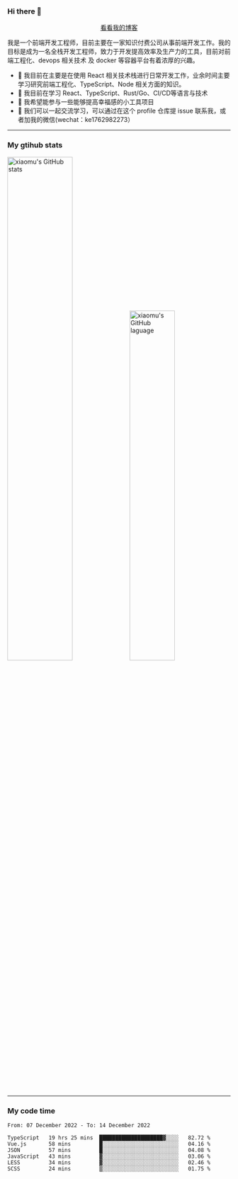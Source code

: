 ### Hi there 👋

<p align="center">
  <a href="https://blog.realjacket.site/">看看我的博客</a>
</p>

我是一个前端开发工程师，目前主要在一家知识付费公司从事前端开发工作。我的目标是成为一名全栈开发工程师，致力于开发提高效率及生产力的工具，目前对前端工程化、devops 相关技术 及 docker 等容器平台有着浓厚的兴趣。

- 🔭 我目前在主要是在使用 React 相关技术栈进行日常开发工作，业余时间主要学习研究前端工程化、TypeScript、Node 相关方面的知识。
- 🌱 我目前在学习 React、TypeScript、Rust/Go、CI/CD等语言与技术
- 👯 我希望能参与一些能够提高幸福感的小工具项目
- 💬 我们可以一起交流学习，可以通过在这个 profile 仓库提 issue 联系我，或者加我的微信(wechat：ke1762982273）

***

### My gtihub stats

<a><img src="https://github-readme-stats.vercel.app/api?username=real-jacket" title="xiaomu's GitHub stats" alt="xiaomu's GitHub stats" style="width:54%;"/></a>
<a><img src="https://github-readme-stats.vercel.app/api/top-langs/?username=real-jacket&layout=compact" title="xiaomu's GitHub laguage" alt="xiaomu's GitHub laguage" style="width:45%;"/><a/>

***

### My code time

<!--START_SECTION:waka-->

```text
From: 07 December 2022 - To: 14 December 2022

TypeScript   19 hrs 25 mins  ████████████████████▓░░░░   82.72 %
Vue.js       58 mins         █░░░░░░░░░░░░░░░░░░░░░░░░   04.16 %
JSON         57 mins         █░░░░░░░░░░░░░░░░░░░░░░░░   04.08 %
JavaScript   43 mins         ▓░░░░░░░░░░░░░░░░░░░░░░░░   03.06 %
LESS         34 mins         ▓░░░░░░░░░░░░░░░░░░░░░░░░   02.46 %
SCSS         24 mins         ▒░░░░░░░░░░░░░░░░░░░░░░░░   01.75 %
```

<!--END_SECTION:waka-->
